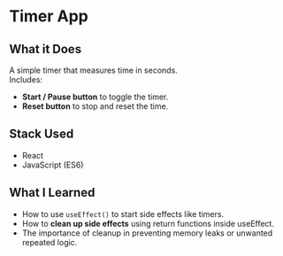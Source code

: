 # Timer App

## What it Does
A simple timer that measures time in seconds.  
Includes:
- **Start / Pause button** to toggle the timer.
- **Reset button** to stop and reset the time.

## Stack Used
- React
- JavaScript (ES6)

## What I Learned
- How to use `useEffect()` to start side effects like timers.
- How to **clean up side effects** using return functions inside useEffect.
- The importance of cleanup in preventing memory leaks or unwanted repeated logic.
